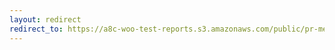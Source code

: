 ```yaml
---
layout: redirect
redirect_to: https://a8c-woo-test-reports.s3.amazonaws.com/public/pr-merge/38147/e2e/index.html
---
```

